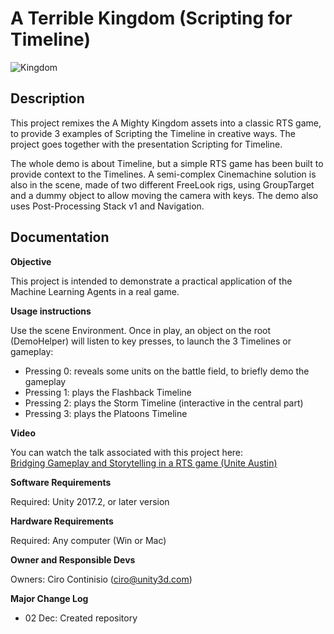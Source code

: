 # A Terrible Kingdom (Scripting for Timeline)

![Kingdom](https://i.imgur.com/D1dM4m3.png)

## Description

This project remixes the A Mighty Kingdom assets into a classic RTS game, to provide 3 examples of Scripting the Timeline in creative ways. The project goes together with the presentation Scripting for Timeline.

The whole demo is about Timeline, but a simple RTS game has been built to provide context to the Timelines. A semi-complex Cinemachine solution is also in the scene, made of two different FreeLook rigs, using GroupTarget and a dummy object to allow moving the camera with keys. The demo also uses Post-Processing Stack v1 and Navigation.

## Documentation

**Objective**

This project is intended to demonstrate a practical application of the Machine Learning Agents in a real game.

**Usage instructions**

Use the scene Environment. Once in play, an object on the root (DemoHelper) will listen to key presses, to launch the 3 Timelines or gameplay:

- Pressing 0: reveals some units on the battle field, to briefly demo the gameplay
- Pressing 1: plays the Flashback Timeline
- Pressing 2: plays the Storm Timeline (interactive in the central part)
- Pressing 3: plays the Platoons Timeline

**Video**

You can watch the talk associated with this project here:<br/>
[Bridging Gameplay and Storytelling in a RTS game (Unite Austin)](https://www.youtube.com/watch?v=nn3SnfNNEmk)

**Software Requirements**

Required: Unity 2017.2, or later version

**Hardware Requirements**

Required: Any computer (Win or Mac)

**Owner and Responsible Devs**

Owners: Ciro Continisio (ciro@unity3d.com)

**Major Change Log**
- 02 Dec: Created repository
